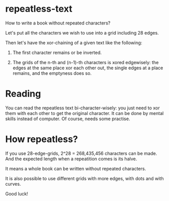 # repeatless-text
How to write a book without repeated characters?


Let's put all the characters we wish to use into a grid including 28 edges.

Then let's have the xor-chaining of a given text like the following:

1. The first character remains or be inverted.

2. The grids of the n-th and (n-1)-th characters is xored edgewisely: the edges at the same place xor each other out, the single edges at a place remains, and the emptyness does so.


# Reading


You can read the repeatless text bi-character-wisely: you just need to xor them with each other to get the original character. It can be done by mental skills instead of computer. Of course, needs some practise.


# How repeatless?


If you use 28-edge-grids, 2^28 = 268,435,456 characters can be made. And the expected length when a repeatition comes is its halve.

It means a whole book can be written without repeated characters.

It is also possible to use different grids with more edges, with dots and with curves.

Good luck!
